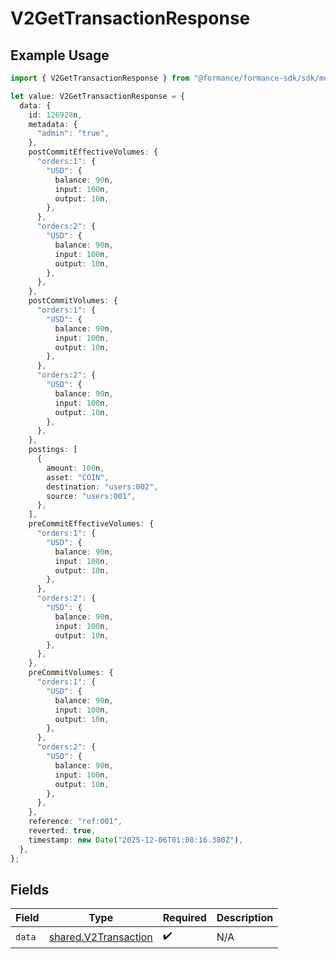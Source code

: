 # V2GetTransactionResponse

## Example Usage

```typescript
import { V2GetTransactionResponse } from "@formance/formance-sdk/sdk/models/shared";

let value: V2GetTransactionResponse = {
  data: {
    id: 126928n,
    metadata: {
      "admin": "true",
    },
    postCommitEffectiveVolumes: {
      "orders:1": {
        "USD": {
          balance: 90n,
          input: 100n,
          output: 10n,
        },
      },
      "orders:2": {
        "USD": {
          balance: 90n,
          input: 100n,
          output: 10n,
        },
      },
    },
    postCommitVolumes: {
      "orders:1": {
        "USD": {
          balance: 90n,
          input: 100n,
          output: 10n,
        },
      },
      "orders:2": {
        "USD": {
          balance: 90n,
          input: 100n,
          output: 10n,
        },
      },
    },
    postings: [
      {
        amount: 100n,
        asset: "COIN",
        destination: "users:002",
        source: "users:001",
      },
    ],
    preCommitEffectiveVolumes: {
      "orders:1": {
        "USD": {
          balance: 90n,
          input: 100n,
          output: 10n,
        },
      },
      "orders:2": {
        "USD": {
          balance: 90n,
          input: 100n,
          output: 10n,
        },
      },
    },
    preCommitVolumes: {
      "orders:1": {
        "USD": {
          balance: 90n,
          input: 100n,
          output: 10n,
        },
      },
      "orders:2": {
        "USD": {
          balance: 90n,
          input: 100n,
          output: 10n,
        },
      },
    },
    reference: "ref:001",
    reverted: true,
    timestamp: new Date("2025-12-06T01:08:16.380Z"),
  },
};
```

## Fields

| Field                                                               | Type                                                                | Required                                                            | Description                                                         |
| ------------------------------------------------------------------- | ------------------------------------------------------------------- | ------------------------------------------------------------------- | ------------------------------------------------------------------- |
| `data`                                                              | [shared.V2Transaction](../../../sdk/models/shared/v2transaction.md) | :heavy_check_mark:                                                  | N/A                                                                 |